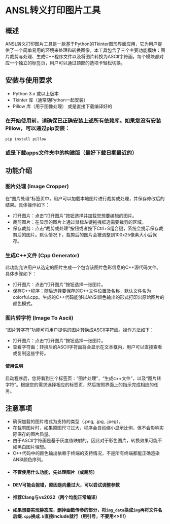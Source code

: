 # ANSL转义打印图片工具
## 概述
ANSL转义打印图片工具是一款基于Python的Tkinter图形界面应用，它为用户提供了一个简单易用的环境来处理和转换图像。本工具包含了三个主要功能模块：图片裁剪与处理、生成C++程序文件以及将图片转换为ASCII字符画。每个模块都对应一个独立的标签页，用户可以通过顶部的选项卡轻松切换。

## 安装与使用要求
- Python 3.x 或以上版本
- Tkinter 库（通常随Python一起安装）
- Pillow 库（用于图像处理）
或是直接下载编译好的
### 在开始使用前，请确保已正确安装上述所有依赖库。如果您没有安装Pillow，可以通过pip安装：

``` shell
pip install pillow
```
### 或是下载apps文件夹中的构建版（最好下载日期最近的）
## 功能介绍
### 图片处理 (Image Cropper)
在“图片处理”标签页中，用户可以加载本地图片进行裁剪或处理，并保存修改后的结果。具体操作如下：

- 打开图片：点击“打开图片”按钮选择并加载您想要编辑的图片。
- 裁剪图片：在显示的图片上通过鼠标左键拖拽框选需要裁剪的区域。
- 保存裁剪：点击“裁剪或处理”按钮或者按下Ctrl+S组合键，系统会提示保存裁剪后的图片。默认情况下，裁剪后的图片会被调整到100x25像素大小后保存。
### 生成C++文件 (Cpp Generator)
此功能允许用户从选定的图片生成一个包含该图片色彩信息的C++源代码文件。具体步骤如下：

- 打开图片：点击“打开图片”按钮选择一张图片。
- 保存C++程序：随后选择要保存的C++文件位置及名称，默认文件名为colorful.cpp。生成的C++代码能够以ANSI颜色输出的形式打印出原始图片的颜色模式。
### 图片转字符 (Image To Ascii)
“图片转字符”功能可将用户提供的图片转换成ASCII字符画。操作方法如下：

- 打开图片：点击“打开图片”按钮选择一张图片。
- 查看字符画：转换后的ASCII字符画将会显示在文本框内，用户可以直接查看或复制这些字符。
#### 使用说明
启动程序后，您将看到三个标签页：“图片处理”，“生成c++文件”，以及“图片转字符”。根据您的需求选择相应的标签页，然后按照界面上的指示完成相应的任务。

## 注意事项
- 确保加载的图片格式为支持的类型（.png, .jpg, .jpeg）。
- 在裁剪图片时，如果原图尺寸过大，程序会自动缩小显示比例，但不会影响实际保存的图片质量。
- 由于ASCII字符画是基于灰度值映射的，因此对于彩色图片，转换效果可能不如黑白图片理想。
- C++代码中的颜色输出依赖于终端的支持情况，不是所有终端都能正确渲染ANSI颜色序列。
- #### 不管使用什么功能，先处理图片（或裁剪）
- #### DEV可能会报错，原因是向量过大，可以尝试调整参数
- #### 推荐Clang与vs2022（两个均能正常编译）
- #### 如果想要实现静态库，删掉函数传参的部分，将`img_data`换成`img`再将文件名后缀`.cpp`换成`.h`直接include就行（用引号，不要用<>!!!）
